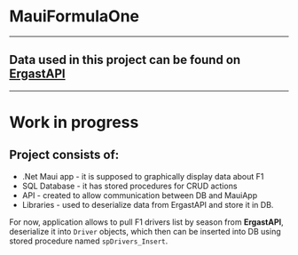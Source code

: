 # MauiFormulaOne
---
## Data used in this project can be found on [ErgastAPI](http://ergast.com/mrd/)
---
# **Work in progress**

## Project consists of:
- .Net Maui app - it is supposed to graphically display data about F1
- SQL Database - it has stored procedures for CRUD actions
- API - created to allow communication between DB and MauiApp
- Libraries - used to deserialize data from ErgastAPI and store it in DB.

For now, application allows to pull F1 drivers list by season from **ErgastAPI**, deserialize it into `Driver` objects, which then can be inserted into DB using stored procedure named `spDrivers_Insert`.

